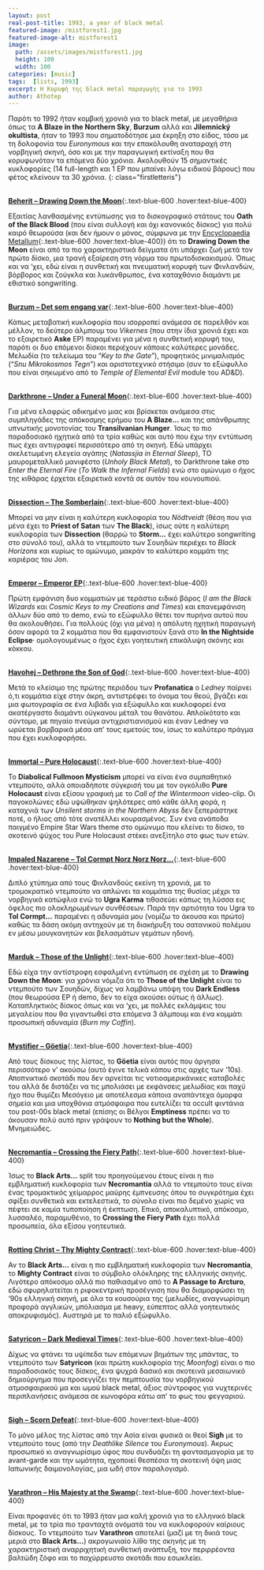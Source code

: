 ```yaml
---
layout: post
real-post-title: 1993, a year of black metal
featured-image: /mistforest1.jpg
featured-image-alt: mistforest1
image:
  path: /assets/images/mistforest1.jpg
  height: 100
  width: 100
categories: [music]
tags:  [lists, 1993]
excerpt: Η Κορυφή της black metal παραγωγής για το 1993
author: Athotep
---
```


Παρότι το 1992 ήταν κομβική χρονιά για το black metal, με μεγαθήρια όπως τα **A Blaze in the Northern Sky**, **Burzum** αλλά και **Jilemnický okultista**, ήταν το 1993 που σηματοδότησε μια έκρηξη στο είδος, τόσο με τη δολοφονία του *Euronymous* και την επακόλουθη αναταραχή στη νορβηγική σκηνή, όσο και με την παραγωγική εκτίναξη που θα κορυφωνόταν τα επόμενα δύο χρόνια. Ακολουθούν 15 σημαντικές κυκλοφορίες (14 full-length και 1 EP που μπαίνει λόγω ειδικού βάρους) που φέτος κλείνουν τα 30 χρόνια.
{: class="firstletteris"}  
<br>

[**Beherit – Drawing Down the Moon**](https://youtu.be/qgoh57SB6c8?si=ftNpIHK3fhUMoFn7){:.text-blue-600 .hover:text-blue-400}

Εξαιτίας λανθασμένης εντύπωσης για το δισκογραφικό στάτους του **Oath of the Black Blood** (που είναι συλλογή και όχι κανονικός δίσκος) για πολύ καιρό θεωρούσα (και δεν ήμουν ο μόνος, σύμφωνα με την [Encyclopaedia Metallum](https://www.metal-archives.com/albums/Beherit/The_Oath_of_Black_Blood/2614){:.text-blue-600 .hover:text-blue-400}) ότι το **Drawing Down the Moon** είναι από τα πιο χαρακτηριστικά δείγματα ότι υπάρχει ζωή μετά τον πρώτο δίσκο, μια τρανή εξαίρεση στη νόρμα του πρωτοδισκακισμού. Όπως και να ‘χει, εδώ είναι η συνθετική και πνευματική κορυφή των Φινλανδών, βόρβορος και ζούγκλα και λυκάνθρωπος, ένα καταχθόνιο διαμάντι με εθιστικό songwriting.  
<br>

[**Burzum – Det som engang var**](https://youtu.be/Wry9G6rcdQw?si=WCNkCMUnXryBapfr){:.text-blue-600 .hover:text-blue-400}

Κάπως μεταβατική κυκλοφορία που ισορροπεί ανάμεσα σε παρελθόν και μέλλον, το δεύτερο άλμπουμ του *Vikernes* (που στην ίδια χρονιά έχει και το εξαιρετικό **Aske** EP) παραμένει για μένα η συνθετική κορυφή του, παρότι οι δυο επόμενοι δίσκοι περιέχουν κάποιες καλύτερες μονάδες. Μελωδία (το τελείωμα του “*Key to the Gate*”), προφητικός μινιμαλισμός (“*Snu Mikrokosmos Tegn*”) και αριστοτεχνικό στήσιμο (συν το εξώφυλλο που είναι σηκωμένο από το *Temple of Elemental Evil* module του AD&D).  
<br>

[**Darkthrone – Under a Funeral Moon**](https://youtu.be/OvaZWnJL7xI?si=2xt-6PWl-SD2V0wP){:.text-blue-600 .hover:text-blue-400}

Για μένα ελαφρώς αδικημένο μιας και βρίσκεται ανάμεσα στις συμπληγάδες της απόκοσμης ερήμου του **A Blaze...** και της απάνθρωπης υπνωτικής μονοτονίας του **Transilvanian Hunger**. Ίσως το πιο παραδοσιακό ηχητικά από τα τρία καθώς και αυτό που έχω την εντύπωση πως έχει αντιγραφεί περισσότερο από τη σκηνή. Εδώ υπάρχει σκελετωμένη ελεγεία αγάπης (*Natassjia in Eternal Sleep*), ΤΟ μαυρομεταλλικό μανιφέστο (*Unholy Black Metal*), το Darkthrone take στο *Enter the Eternal Fire* (*To Walk the Infernal Fields*) ενώ στο ομώνυμο ο ήχος της κιθάρας έρχεται εξαιρετικά κοντά σε αυτόν του κουνουπιού.  
<br>

[**Dissection – The Somberlain**](https://youtu.be/78iNFmCzh7o?si=WTrcQXkp9jMiD_V7){:.text-blue-600 .hover:text-blue-400}

Μπορεί να μην είναι η καλύτερη κυκλοφορία του *Nödtveidt* (θέση που για μένα έχει το **Priest of Satan** των **The Black**), ίσως ούτε η καλύτερη κυκλοφορία των **Dissection** (θαρρώ το **Storm...** έχει καλύτερο songwriting στο σύνολό του), αλλά το ντεμπούτο των Σουηδών περιέχει το *Black Horizons* και κυρίως το ομώνυμο, μακράν το καλύτερο κομμάτι της καριέρας του Jon.  
<br>

[**Emperor – Emperor EP**](https://youtu.be/BESVyRCF_uI?si=6pI5UoXTEQh7VjmG){:.text-blue-600 .hover:text-blue-400}

Πρώτη εμφάνιση δυο κομματιών με τεράστιο ειδικό βάρος (*I am the Black Wizards* και *Cosmic Keys to my Creations and Times*) και επανεμφάνιση άλλων δύο από το demo, ενώ το εξώφυλλο θέτει τον πυρήνα αυτού που θα ακολουθήσει. Για πολλούς (όχι για μένα) η απόλυτη ηχητική παραγωγή όσον αφορά τα 2 κομμάτια που θα εμφανιστούν ξανά στο **In the Nightside Eclipse**· ομολογουμένως ο ήχος έχει γοητευτική επικάλυψη σκόνης και κόκκου.  
<br>

[**Havohej – Dethrone the Son of God**](https://youtu.be/p_ZyEBugR6A?si=M5C5ig9gW5ehehkA){:.text-blue-600 .hover:text-blue-400}

Μετά το κλείσιμο της πρώτης περιόδου των **Profanatica** ο *Ledney* παίρνει ό,τι κομμάτια είχε στην άκρη, αντιστρέφει το όνομα του θεού, βγάζει και μια φωτογραφία σε ένα λιβάδι για εξώφυλλο και κυκλοφορεί ένα ακατέργαστο διαμάντι ούγκανου μέταλ του θανάτου. Απλοϊκότατο και σύντομο, με πηγαίο πνεύμα αντιχριστιανισμού και έναν Ledney να ωρύεται βαρβαρικά μέσα απ’ τους εμετούς του, ίσως το καλύτερο πράγμα που έχει κυκλοφορήσει.  
<br>

[**Immortal – Pure Holocaust**](https://youtu.be/dM8wWKS2hF0?si=y-4jIql9QPvEviHq){:.text-blue-600 .hover:text-blue-400}

Το **Diabolical Fullmoon Mysticism** μπορεί να είναι ένα συμπαθητικό ντεμπούτο, αλλά οποιαδήποτε σύγκρισή του με τον ογκόλιθο **Pure Holocaust** είναι εξίσου γραφική με το *Call of the Wintermoon* video-clip. Οι παγοκολώνες εδώ υψώθηκαν ψηλότερες από κάθε άλλη φορά, η καταχνιά των *Unsilent storms in the Northern Abyss* δεν ξεπεράστηκε ποτέ, ο ήλιος από τότε ανατέλλει κουρασμένος. Συν ένα ανάποδα παιγμένο Empire Star Wars theme στο ομώνυμο που κλείνει το δίσκο, το σκοτεινό ψύχος του Pure Holocaust στέκει ανεξίτηλο στο φως των ετών.  
<br>

[**Impaled Nazarene – Tol Cormpt Norz Norz Norz…**](https://youtu.be/8xvZ3Qj1KVk?si=Q5gxl3SdRruJGYcr){:.text-blue-600 .hover:text-blue-400}

Διπλό χτύπημα από τους Φινλανδούς εκείνη τη χρονιά, με το τρομοκρατικό ντεμπούτο να απλώνει τα κομμάτια της θυσίας μέχρι τα νορβηγικά κατώφλια ενώ το **Ugra Karma** τιθασεύει κάπως τη λύσσα εις όφελος πιο ολοκληρωμένων συνθέσεων. Παρά την αρτιότητα του Ugra το **Tol Cormpt...** παραμένει η αδυναμία μου (νομίζω το άκουσα και πρώτο) καθώς τα δάση ακόμη αντηχούν με τη διακήρυξη του σατανικού πολέμου εν μέσω μουγκανητών και βελασμάτων γεμάτων ηδονή.  
<br>

[**Marduk – Those of the Unlight**](https://youtu.be/8tK2I8Ghg5Y?si=_gQ1LzciT2OD7btI){:.text-blue-600 .hover:text-blue-400}

Εδώ είχα την αντίστροφη εσφαλμένη εντύπωση σε σχέση με το **Drawing Down the Moon**: για χρόνια νόμιζα ότι το **Those of the Unlight** είναι το ντεμπούτο των Σουηδών, δίχως να λαμβάνω υπόψη του **Dark Endless** (που θεωρούσα EP ή demo, δεν το είχα ακούσει ούτως ή άλλως). Καταπληκτικός δίσκος όπως και να ‘χει, με πολλές εκλάμψεις του μεγαλείου που θα γιγαντωθεί στα επόμενα 3 άλμπουμ και ένα κομμάτι προσωπική αδυναμία (*Burn my Coffin*).  
<br>

[**Mystifier – Göetia**](https://youtu.be/9vRqQ8Gd49Y?si=NxDilduh42ioduv8){:.text-blue-600 .hover:text-blue-400}

Από τους δίσκους της λίστας, το **Göetia** είναι αυτός που άργησα περισσότερο ν’ ακούσω (αυτό έγινε τελικά κάπου στις αρχές των ‘10s). Αποπνικτικό σκοτάδι που δεν αρνείται τις νοτιοαμερικάνικες καταβολές του αλλά δε διστάζει να τις μπολιάσει με εκφάνσεις μελωδίας και παχύ ήχο που θυμίζει Μεσόγειο με αποτέλεσμα κάποια αναπάντεχα όμορφα σημεία και μια υποχθόνια ατμόσφαιρα που ευτελίζει τα occult φιντάνια του post-00s black metal (επίσης οι Βέλγοι **Emptiness** πρέπει να το άκουσαν πολύ αυτό πριν γράψουν το **Nothing but the Whole**). Μνημειώδες.  
<br>

[**Necromantia – Crossing the Fiery Path**](https://youtu.be/0btx6nZyydo?si=aJlvd9gWfW8nawbi){:.text-blue-600 .hover:text-blue-400}

Ίσως το **Black Arts...** split του προηγούμενου έτους είναι η πιο εμβληματική κυκλοφορία των **Necromantia** αλλά το ντεμπούτο τους είναι ένας τρομακτικός χείμαρρος μαύρης έμπνευσης όπου το συγκρότημα έχει σφίξει συνθετικά και εκτελεστικά, το σύνολο είναι πιο δεμένο χωρίς να πέφτει σε καμία τυποποίηση ή έκπτωση. Επικό, αποκαλυπτικό, απόκοσμο, λυσσαλέο, παραμυθένιο, το **Crossing the Fiery Path** έχει πολλά προσωπεία, όλα εξίσου γοητευτικά.  
<br>

[**Rotting Christ – Thy Mighty Contract**](https://youtu.be/eoQZT_RyHnA?si=XZYIQ6jDRH2-ENOw){:.text-blue-600 .hover:text-blue-400}

Αν το **Black Arts...** είναι η πιο εμβληματική κυκλοφορία των **Necromantia**, το **Mighty Contract** είναι το σύμβολο ολόκληρης της ελληνικής σκηνής. Λιγότερο απόκοσμο αλλά πιο παθιασμένο από το **A Passage to Arcturo**, εδώ σφυρηλατείται η ριφοκεντρική προσέγγιση που θα διαμορφώσει τη ‘90s ελληνική σκηνή, με όλα τα κουσούρια της (μελωδίες, αναγνωρίσιμη προφορά αγγλικών, μπόλιασμα με heavy, εύπεπτος αλλά γοητευτικός αποκρυφισμός). Αυστηρά με το παλιό εξώφυλλο.  
<br>

[**Satyricon – Dark Medieval Times**](https://youtu.be/ff_uv337yIE?si=gFxgF-W6Cy6xvuOa){:.text-blue-600 .hover:text-blue-400}

Δίχως να φτάνει τα υψίπεδα των επόμενων βημάτων της μπάντας, το ντεμπούτο των **Satyricon** (και πρώτη κυκλοφορία της *Moonfog*) είναι ο πιο παραδοσιακός τους δίσκος, ένα ψυχρά δασικό και σκοτεινά μεσαιωνικό δημιούργημα που προσεγγίζει την πεμπτουσία του νορβηγικού ατμοσφαιρικού μα και ωμού black metal, άξιος σύντροφος για νυχτερινές περιπλανήσεις ανάμεσα σε κωνοφόρα κάτω απ’ το φως του φεγγαριού.  
<br>

[**Sigh – Scorn Defeat**](https://youtu.be/KAFIuE-qm9E?si=u9OsOboHpAzCv3Kp){:.text-blue-600 .hover:text-blue-400}

Το μόνο μέλος της λίστας από την Ασία είναι φυσικά οι θεοί **Sigh** με το ντεμπούτο τους (από την *Deathlike Silence* του *Euronymous*). Άκρως προσωπικό κι αναγνωρίσιμο ύφος που συνδυάζει τη φαντασμαγορία με το avant-garde και την ωμότητα, ηχοποιεί θεσπέσια τη σκοτεινή όψη μιας Ιαπωνικής δαιμονολογίας, μια ωδή στον παραλογισμό.  
<br>

[**Varathron – His Majesty at the Swamp**](https://youtu.be/aTshhfUoluw?si=06C1669vZK4BXJa0){:.text-blue-600 .hover:text-blue-400}

Είναι προφανές ότι το 1993 ήταν μια καλή χρονιά για το ελληνικό black metal, με τα τρία πιο τρανταχτά ονόματά του να κυκλοφορούν καίριους δίσκους. Το ντεμπούτο των **Varathron** αποτελεί (μαζί με τη δικιά τους μεριά στο **Black Arts...**) ακρογωνιαίο λίθο της σκηνής με τη χαρακτηριστική αναρριχητική συνθετική ανάπτυξη, τον περιρρέοντα βαλτώδη ζόφο και το παχύρρευστο σκοτάδι που εσωκλείει.